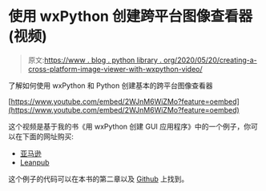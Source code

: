 # 使用 wxPython 创建跨平台图像查看器(视频)

> 原文:[https://www . blog . python library . org/2020/05/20/creating-a-cross-platform-image-viewer-with-wxpython-video/](https://www.blog.pythonlibrary.org/2020/05/20/creating-a-cross-platform-image-viewer-with-wxpython-video/)

了解如何使用 wxPython 和 Python 创建基本的跨平台图像查看器

[https://www.youtube.com/embed/2WJnM6WiZMo?feature=oembed](https://www.youtube.com/embed/2WJnM6WiZMo?feature=oembed)

这个视频是基于我的书《用 wxPython 创建 GUI 应用程序》中的一个例子，你可以在下面的网址购买:

*   [亚马逊](https://www.amazon.com/dp/0996062890)
*   [Leanpub](https://leanpub.com/creatingapplicationswithwxpython/)

这个例子的代码可以在本书的第二章以及 [Github](https://github.com/driscollis/applications_with_wxpython) 上找到。